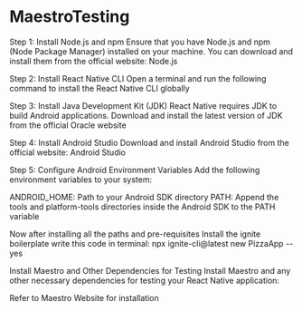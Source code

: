 # MaestroTesting

Step 1: Install Node.js and npm
Ensure that you have Node.js and npm (Node Package Manager) installed on your machine. You can download and install them from the official website: Node.js

Step 2: Install React Native CLI
Open a terminal and run the following command to install the React Native CLI globally

Step 3: Install Java Development Kit (JDK)
React Native requires JDK to build Android applications. Download and install the latest version of JDK from the official Oracle website

Step 4: Install Android Studio
Download and install Android Studio from the official website: Android Studio

Step 5: Configure Android Environment Variables
Add the following environment variables to your system:

ANDROID_HOME: Path to your Android SDK directory
PATH: Append the tools and platform-tools directories inside the Android SDK to the PATH variable

Now after installing all the paths and pre-requisites Install the ignite boilerplate
write this code in terminal:
npx ignite-cli@latest new PizzaApp --yes

Install Maestro and Other Dependencies for Testing
Install Maestro and any other necessary dependencies for testing your React Native application:

Refer to Maestro Website for installation


